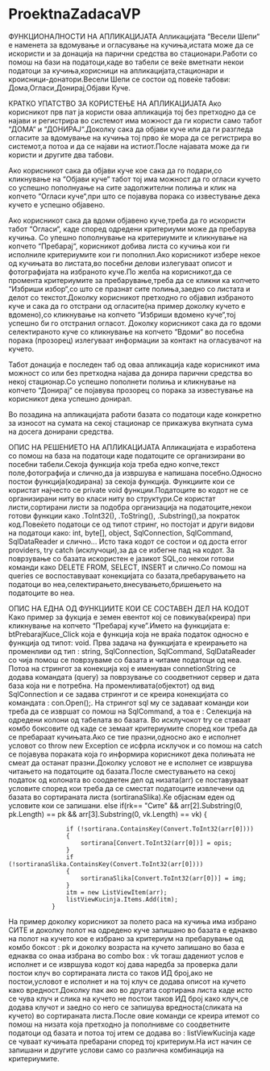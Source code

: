 # ProektnaZadacaVP

ФУНКЦИОНАЛНОСТИ НА АПЛИКАЦИЈАТА
Апликацијата “Весели Шепи“ е наменета за вдомување и огласување на кучиња,истата може да се искористи и за донација на парични средства во стационари.Работи со помош на бази на податоци,каде во табели се веќе вметнати некои податоци за кучиња,корисници на апликацијата,стационари и кроисници-донатори.Весели Шепи се состои од повеќе табови: Дома,Огласи,Донирај,Објави Куче.


КРАТКО УПАТСТВО ЗА КОРИСТЕЊЕ НА АПЛИКАЦИЈАТА
Ако корисникот прв пат ја користи оваа апликација тој без претходно да се најави и регистрира во системот има можност да ги користи само табот “ДОМА“ и “ДОНИРАЈ“.Доколку сака да објави куче или да ги разгледа огласите за вдомување на кучиња тој прво ќе мора да се регистрира во системот,а потоа и да се најави на истиот.После најавата може да ги користи и другите два табови. 


Ако корисникот сака да објави куче кое сака да го подари,со кликнување на “Објави куче“ табот тој има можност да го огласи кучето со успешно пополнуање на сите задолжителни полиња и клик на копчето “Огласи куче“,при што се појавува порака со известување дека кучето е успешно објавено.

                                                  	       
Ако корисникот сака да вдоми објавено куче,треба да го искористи табот “Огласи“, каде според одредени критериуми може да пребарува кучиња. Со упешно пополнување на критериумите и кликнување на копчето “Пребарај“, корисникот добива листа со кучиња кои ги исполниле критериумите кои ги пополнил.Ако корисникот избере некое од кучињата во листата,во посебни делови излегуваат описот и фотографијата на избраното куче.По желба на корисникот,да се промента критериумите за пребарување,треба да се кликни ка копчето “Избриши избор“,со што се празнат сите полиња,заедно со листата и делот со текстот.Доколку корисникот претходно го објавил избраното куче и сака да го отстрани од огласите(на пример доколку кучето е вдомено),со кликнување на копчето “Избриши вдомено куче“,тој успешно би го отстранил огласот. Доколку корисникот сака да го вдоми селектираното куче со кликнување на копчето “Вдоми“ во посебна порака (прозорец) излегуваат информации за контакт на огласувачот на кучето.


Табот донација е последен таб од оваа апликација каде корисникот има можност со или без претходна најава да донира парични средства во некој стационар.Со успешно пополнети полиња и кликнување на копчето “Донирај“ се појавува прозорец со порака за известување на корисникот дека успешно донирал.

Во позадина на апликацијата работи базата со податоци каде конкретно за износот на сумата на секој стационар се прикажува вкупната сума на досега донирани средства.


ОПИС НА РЕШЕНИЕТО НА АПЛИКАЦИЈАТА
Апликацијата е изработена со помош на база на податоци каде податоците се организирани во посебни табели.Секоја функција која треба едно копче,текст поле,фотографија и слично,да ја извршува е напишана посебно.Односно постои функција(кодирана) за секоја функција. Функциите кои се користат најчесто се private void функции.Податоците во кодот не се организирани ниту во класи ниту во структури.Се користат листи,сортирани листи за подобра организација на податоците,некои готови функции како .ToInt32(), .ToString(), .Substring(),за пократок код.Повеќето податоци се од типот стринг, но постојат и други видови на податоци како: int, byte[], object, SqlConnection, SqlCommand, SqlDataReader и слично...
Исто така кодот се состои и од доста error providers, try catch (исклучоци),за да се избегне пад на кодот. За поврзување со базата искористен е јазикот SQL,со некои готови команди како DELETE FROM, SELECT, INSERT и слично.Со помош на queries се воспоставуваат конекцијата со базата,пребарувањето на податоци во неа,селектирањето,внесувањето,бришењето на податоците во неа.


ОПИС НА ЕДНА ОД ФУНКЦИИТЕ КОИ СЕ СОСТАВЕН ДЕЛ НА КОДОТ
Како пример за фукција е земен евентот кој се повикува(креира) при кликнување на копчето “Пребарај куче”.Името на функцијата е: btPrebarajKuce_Click која е функција која не враќа податок односно е функција од типот: void.
Прва задача на функцијата е креирањето на променливи од тип : string, SqlConnection, SqlCommand, SqlDataReader со чија помош се поврзуваме со базата и читаме податоци од неа. Потоа на стрингот за конекција кој е именуван connetionString се додава командата (query) за поврзување со соодветниот сервер и дата база која ни е потребна. На променливата(објектот) од вид SqlConnection и се задава стрингот и се креира конекцијата со командата : con.Open();.
На стрингот sql му се задаваат команди кои треба да се извршат со помош на SqlCommand, а тоа е : Селекција на одредени колони од табелата во базата.
Во исклучокот try се ставаат комбо боксовите од каде се земаат критериумите според кои треба да се пребараат кучињата.Ако се тие празни,односно ако е исполнет условот со throw new Exception се исфрла исклучок и со помош на catch се појавува пораката која го информира корисникот дека полињата не смеат да останат празни.Доколку условот не е исполнет се извршува читањето на податоците од базата.После сместувањето на секој податок од колоната во соодветен дел од низата(arr) се поставуваат условите според кои треба да се сместат податоците извлечени од базата во сортираната листа (sortiranaSlika).Ќе објаснам еден од условите кои 	се запишани.
else if(rk== "Сите" && arr[2].Substring(0, pk.Length) == pk && arr[3].Substring(0, vk.Length) == vk)
                {
                    
                    if (!sortirana.ContainsKey(Convert.ToInt32(arr[0])))
                    {
                        sortirana[Convert.ToInt32(arr[0])] = opis;
                    }
                    if (!sortiranaSlika.ContainsKey(Convert.ToInt32(arr[0])))
                    {
                        sortiranaSlika[Convert.ToInt32(arr[0])] = img;
                    }
                    itm = new ListViewItem(arr);
                    listViewKucinja.Items.Add(itm);
                }
На пример доколку корисникот за полето раса на кучиња има избрано СИТЕ и доколку полот на одредено куче запишано во базата е еднакво на полот на кучето кое е избрано за критериум на пребарување од комбо боксот : pk и доколку возраста на кучето запишано во база е еднаква со онаа избрана во combo box : vk тогаш дадениот услов е исполнет и се извршува кодот кој дава наредба за проверка дали постои клуч во сортираната листа со таков ИД број,ако не постои,условот е исполнет и на тој клуч се додава описот на кучето како вредност.Доколку пак ако во другата сортирана листа каде исто се чува клуч и слика на кучето не постои таков ИД број како клуч,се додава клучот и заедно со него се запишува вредноста(сликата  на кучето) во сортираната листа.После овие команди се креира итемот со помош на низата која претходно ја пополнивме со соодветните податоци од базата и потоа тој итем се додава во : listViewKucinja каде се чуваат кучињата пребарани според тој критериум.На ист начин се запишани и другите услови само со различна комбинација на критериумите.
